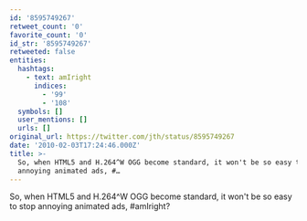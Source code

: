 ```yaml
---
id: '8595749267'
retweet_count: '0'
favorite_count: '0'
id_str: '8595749267'
retweeted: false
entities:
  hashtags:
    - text: amIright
      indices:
        - '99'
        - '108'
  symbols: []
  user_mentions: []
  urls: []
original_url: https://twitter.com/jth/status/8595749267
date: '2010-02-03T17:24:46.000Z'
title: >-
  So, when HTML5 and H.264^W OGG become standard, it won't be so easy to stop
  annoying animated ads, #…
---
```


So, when HTML5 and H.264^W OGG become standard, it won't be so easy to stop annoying animated ads, #amIright?